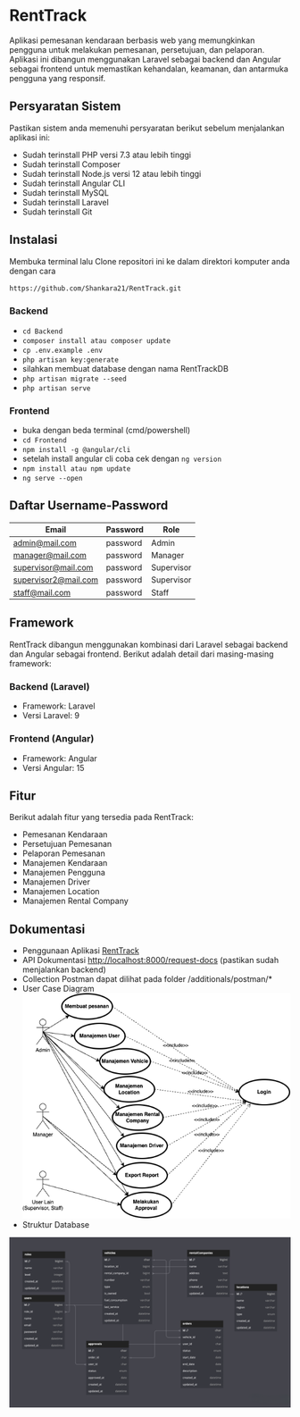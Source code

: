 # RentTrack

Aplikasi pemesanan kendaraan berbasis web yang memungkinkan pengguna untuk melakukan pemesanan, persetujuan, dan pelaporan. Aplikasi ini dibangun menggunakan Laravel sebagai backend dan Angular sebagai frontend untuk memastikan kehandalan, keamanan, dan antarmuka pengguna yang responsif.

## Persyaratan Sistem

Pastikan sistem anda memenuhi persyaratan berikut sebelum menjalankan aplikasi ini:

- Sudah terinstall PHP versi 7.3 atau lebih tinggi
- Sudah terinstall Composer
- Sudah terinstall Node.js versi 12 atau lebih tinggi
- Sudah terinstall Angular CLI
- Sudah terinstall MySQL
- Sudah terinstall Laravel
- Sudah terinstall Git

## Instalasi

Membuka terminal lalu
Clone repositori ini ke dalam direktori komputer anda dengan cara

```bash
https://github.com/Shankara21/RentTrack.git
```

### Backend

- `cd Backend`
- `composer install atau composer update`
- `cp .env.example .env`
- `php artisan key:generate`
- silahkan membuat database dengan nama RentTrackDB
- `php artisan migrate --seed`
- `php artisan serve`

### Frontend

- buka dengan beda terminal (cmd/powershell)
- `cd Frontend`
- `npm install -g @angular/cli`
- setelah install angular cli coba cek dengan
  `ng version`
- `npm install atau npm update`
- `ng serve --open`

## Daftar Username-Password

| Email                | Password | Role       |
| -------------------- | -------- | ---------- |
| admin@mail.com       | password | Admin      |
| manager@mail.com     | password | Manager    |
| supervisor@mail.com  | password | Supervisor |
| supervisor2@mail.com | password | Supervisor |
| staff@mail.com       | password | Staff      |

## Framework

RentTrack dibangun menggunakan kombinasi dari Laravel sebagai backend dan Angular sebagai frontend. Berikut adalah detail dari masing-masing framework:

### Backend (Laravel)

- Framework: Laravel
- Versi Laravel: 9

### Frontend (Angular)

- Framework: Angular
- Versi Angular: 15

## Fitur

Berikut adalah fitur yang tersedia pada RentTrack:

- Pemesanan Kendaraan
- Persetujuan Pemesanan
- Pelaporan Pemesanan
- Manajemen Kendaraan
- Manajemen Pengguna
- Manajemen Driver
- Manajemen Location
- Manajemen Rental Company

## Dokumentasi

- Penggunaan Aplikasi [RentTrack](https://youtu.be/PIa3Owl2Vjc)
- API Dokumentasi [http://localhost:8000/request-docs](http://localhost:8000/request-docs) (pastikan sudah menjalankan backend)
- Collection Postman dapat dilihat pada folder /additionals/postman/\*
- User Case Diagram <br/>
  <img src="./additionals/usecase.png">
- Struktur Database <br/>
<img src="./additionals/db.png">

